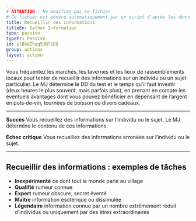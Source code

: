 ```yaml
---
# ATTENTION : Ne modifiez pas ce fichier
# Ce fichier est généré automatiquement par un script d'après les données du module Foundry VTT officiel et de sa traduction
title: Recueillir des informations
titleEn: Gather Information
type: passive
typeFr: Passive
id: plBGdZhqq5JBl1D8
group: actions
layout: action
---
```

<p>Vous fréquentez les marchés, les tavernes et les lieux de rassemblements locaux pour tenter de recueillir des informations sur un individu ou un sujet particulier. Le MJ détermine le DD du test et le temps qu’il faut investir (deux heures le plus souvent, mais parfois plus), en prenant en compte les éventuels avantages dont vous pouvez bénéficier en dépensant de l’argent en pots‑de‑vin, tournées de boisson ou divers cadeaux.</p><hr><p><strong>Succès</strong> Vous recueillez des informations sur l’individu ou le sujet. Le MJ détermine le contenu de ces informations.</p><p><strong>Échec critique</strong> Vous recueillez des informations erronées sur l’individu ou le sujet.</p><hr><h2 class="title">Recueillir des informations : exemples de tâches</h2><ul><li><strong>Inexpérimenté</strong> ce dont tout le monde parle au village</li><li><strong>Qualifié</strong> rumeur connue</li><li><strong>Expert</strong> rumeur obscure, secret éventé</li><li><strong>Maître</strong> information ésotérique ou dissimulée</li><li><strong>Légendaire</strong> information connue par un nombre extrêmement réduit d'individus ou uniquement par des êtres extraordinaires&nbsp;</li></ul>
